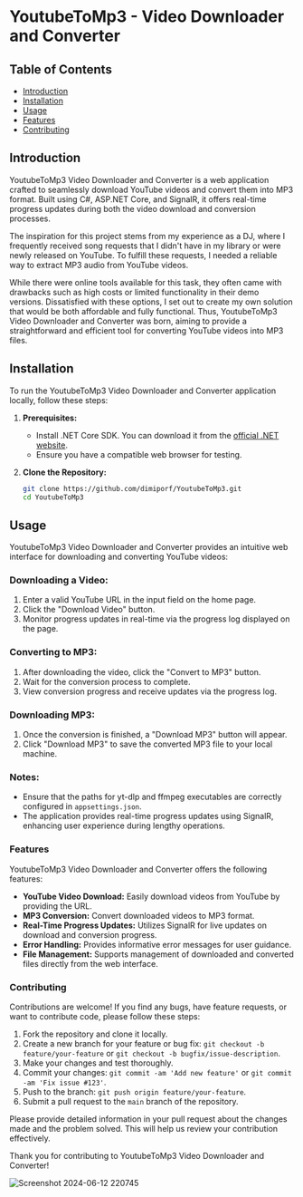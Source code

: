 # YoutubeToMp3 - Video Downloader and Converter

## Table of Contents
- [Introduction](#introduction)
- [Installation](#installation)
- [Usage](#usage)
- [Features](#features)
- [Contributing](#contributing)

## Introduction
YoutubeToMp3 Video Downloader and Converter is a web application crafted to seamlessly download YouTube videos and convert them into MP3 format. Built using C#, ASP.NET Core, and SignalR, it offers real-time progress updates during both the video download and conversion processes.

The inspiration for this project stems from my experience as a DJ, where I frequently received song requests that I didn't have in my library or were newly released on YouTube. To fulfill these requests, I needed a reliable way to extract MP3 audio from YouTube videos.

While there were online tools available for this task, they often came with drawbacks such as high costs or limited functionality in their demo versions. Dissatisfied with these options, I set out to create my own solution that would be both affordable and fully functional. Thus, YoutubeToMp3 Video Downloader and Converter was born, aiming to provide a straightforward and efficient tool for converting YouTube videos into MP3 files.

## Installation
To run the YoutubeToMp3 Video Downloader and Converter application locally, follow these steps:

1. **Prerequisites:**
   - Install .NET Core SDK. You can download it from the [official .NET website](https://dotnet.microsoft.com/download).
   - Ensure you have a compatible web browser for testing.

2. **Clone the Repository:**
   ```bash
   git clone https://github.com/dimiporf/YoutubeToMp3.git
   cd YoutubeToMp3

## Usage
YoutubeToMp3 Video Downloader and Converter provides an intuitive web interface for downloading and converting YouTube videos:

### Downloading a Video:
1. Enter a valid YouTube URL in the input field on the home page.
2. Click the "Download Video" button.
3. Monitor progress updates in real-time via the progress log displayed on the page.

### Converting to MP3:
1. After downloading the video, click the "Convert to MP3" button.
2. Wait for the conversion process to complete.
3. View conversion progress and receive updates via the progress log.

### Downloading MP3:
1. Once the conversion is finished, a "Download MP3" button will appear.
2. Click "Download MP3" to save the converted MP3 file to your local machine.

### Notes:
- Ensure that the paths for yt-dlp and ffmpeg executables are correctly configured in `appsettings.json`.
- The application provides real-time progress updates using SignalR, enhancing user experience during lengthy operations.

### Features
YoutubeToMp3 Video Downloader and Converter offers the following features:
- **YouTube Video Download:** Easily download videos from YouTube by providing the URL.
- **MP3 Conversion:** Convert downloaded videos to MP3 format.
- **Real-Time Progress Updates:** Utilizes SignalR for live updates on download and conversion progress.
- **Error Handling:** Provides informative error messages for user guidance.
- **File Management:** Supports management of downloaded and converted files directly from the web interface.

### Contributing
Contributions are welcome! If you find any bugs, have feature requests, or want to contribute code, please follow these steps:

1. Fork the repository and clone it locally.
2. Create a new branch for your feature or bug fix: `git checkout -b feature/your-feature` or `git checkout -b bugfix/issue-description`.
3. Make your changes and test thoroughly.
4. Commit your changes: `git commit -am 'Add new feature'` or `git commit -am 'Fix issue #123'`.
5. Push to the branch: `git push origin feature/your-feature`.
6. Submit a pull request to the `main` branch of the repository.

Please provide detailed information in your pull request about the changes made and the problem solved. This will help us review your contribution effectively.

Thank you for contributing to YoutubeToMp3 Video Downloader and Converter!


![Screenshot 2024-06-12 220745](https://github.com/dimiporf/YoutubeToMp3/assets/74142959/8fc0bd9c-09de-47bc-8b37-e3eca707f4eb)
